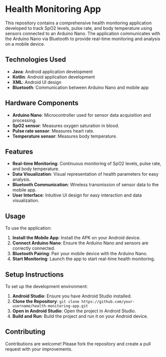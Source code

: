 
# Health Monitoring App

This repository contains a comprehensive health monitoring application developed to track SpO2 levels, pulse rate, and body temperature using sensors connected to an Arduino Nano. The application communicates with the Arduino Nano via Bluetooth to provide real-time monitoring and analysis on a mobile device.

## Technologies Used

- **Java**: Android application development
- **Kotlin**: Android application development
- **XML**: Android UI design
- **Bluetooth**: Communication between Arduino Nano and mobile app

## Hardware Components

- **Arduino Nano**: Microcontroller used for sensor data acquisition and processing.
- **SpO2 sensor**: Measures oxygen saturation in blood.
- **Pulse rate sensor**: Measures heart rate.
- **Temperature sensor**: Measures body temperature.

## Features

- **Real-time Monitoring**: Continuous monitoring of SpO2 levels, pulse rate, and body temperature.
- **Data Visualization**: Visual representation of health parameters for easy analysis.
- **Bluetooth Communication**: Wireless transmission of sensor data to the mobile app.
- **User Interface**: Intuitive UI design for easy interaction and data visualization.

## Usage

To use the application:

1. **Install the Mobile App**: Install the APK on your Android device.
2. **Connect Arduino Nano**: Ensure the Arduino Nano and sensors are correctly connected.
3. **Bluetooth Pairing**: Pair your mobile device with the Arduino Nano.
4. **Start Monitoring**: Launch the app to start real-time health monitoring.

## Setup Instructions

To set up the development environment:

1. **Android Studio**: Ensure you have Android Studio installed.
2. **Clone the Repository**: `git clone https://github.com/your-username/health-monitoring-app.git`
3. **Open in Android Studio**: Open the project in Android Studio.
4. **Build and Run**: Build the project and run it on your Android device.

## Contributing

Contributions are welcome! Please fork the repository and create a pull request with your improvements.

